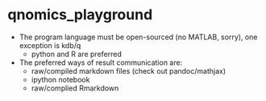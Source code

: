 qnomics_playground
==================

* The program language must be open-sourced (no MATLAB, sorry), one exception
  is kdb/q
  - python and R are preferred
* The preferred ways of result communication are:
  - raw/compiled markdown files (check out pandoc/mathjax)
  - ipython notebook
  - raw/complied Rmarkdown
